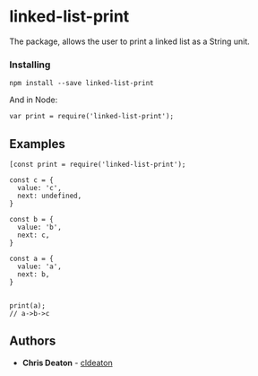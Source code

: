 # linked-list-print


The package, allows the user to print a linked list as a String unit.

### Installing

```
npm install --save linked-list-print
```

And in Node:

```
var print = require('linked-list-print');

```

## Examples

```
[const print = require('linked-list-print');

const c = {
  value: 'c',
  next: undefined,
}

const b = {
  value: 'b',
  next: c,
}

const a = {
  value: 'a',
  next: b,
}


print(a);
// a->b->c
```



## Authors

* **Chris Deaton** - [cldeaton](https://github.com/cldeaton)
